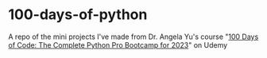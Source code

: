 # 100-days-of-python
A repo of the mini projects I've made from Dr. Angela Yu's course "[100 Days of Code: The Complete Python Pro Bootcamp for 2023](https://www.udemy.com/course/100-days-of-code/)" on Udemy
